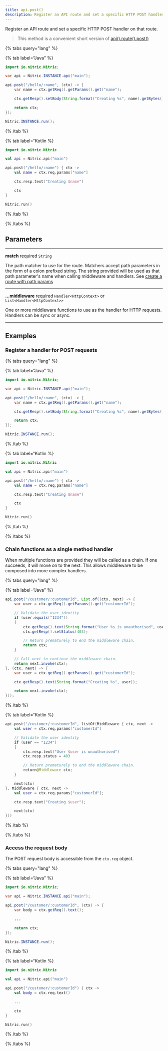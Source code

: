 ```yaml
---
title: api.post()
description: Register an API route and set a specific HTTP POST handler on that route.
---
```


Register an API route and set a specific HTTP POST handler on that route.

> This method is a convenient short version of [api().route().post()](./api-route-post)

{% tabs query="lang" %}

{% tab label=“Java” %}

```java
import io.nitric.Nitric;

var api = Nitric.INSTANCE.api("main");

api.post("/hello/:name", (ctx) -> {
    var name = ctx.getReq().getParams().get("name");

    ctx.getResp().setBody(String.format("Creating %s", name).getBytes());

    return ctx;
});

Nitric.INSTANCE.run();
```

{% /tab %}

{% tab label=“Kotlin %}

```kotlin
import io.nitric.Nitric

val api = Nitric.api("main")

api.post("/hello/:name") { ctx ->
    val name = ctx.req.params["name"]

    ctx.resp.text("Creating $name")

    ctx
}

Nitric.run()
```

{% /tab %}

{% /tabs %}

## Parameters

---

**match** required `String`

The path matcher to use for the route. Matchers accept path parameters in the form of a colon prefixed string. The string provided will be used as that path parameter's name when calling middleware and handlers. See [create a route with path params](#create-a-route-with-path-params)

---

**...middleware** required `Handler<HttpContext>` or `List<Handler<HttpContext>>`

One or more middleware functions to use as the handler for HTTP requests. Handlers can be sync or async.

---

## Examples

### Register a handler for POST requests

{% tabs query="lang" %}

{% tab label=“Java” %}

```java
import io.nitric.Nitric;

var api = Nitric.INSTANCE.api("main");

api.post("/hello/:name", (ctx) -> {
    var name = ctx.getReq().getParams().get("name");

    ctx.getResp().setBody(String.format("Creating %s", name).getBytes());

    return ctx;
});

Nitric.INSTANCE.run();
```

{% /tab %}

{% tab label=“Kotlin %}

```kotlin
import io.nitric.Nitric

val api = Nitric.api("main")

api.post("/hello/:name") { ctx ->
    val name = ctx.req.params["name"]

    ctx.resp.text("Creating $name")

    ctx
}

Nitric.run()
```

{% /tab %}

{% /tabs %}

### Chain functions as a single method handler

When multiple functions are provided they will be called as a chain. If one succeeds, it will move on to the next. This allows middleware to be composed into more complex handlers.

{% tabs query="lang" %}

{% tab label=“Java” %}

```java
api.post("/customer/:customerId", List.of((ctx, next) -> {
    var user = ctx.getReq().getParams().get("customerId");

    // Validate the user identity
    if (user.equals("1234"))
    {
        ctx.getResp().text(String.format("User %s is unauthorised", user));
        ctx.getResp().setStatus(403);

        // Return prematurely to end the middleware chain.
        return ctx;
    }

    // Call next to continue the middleware chain.
    return next.invoke(ctx);
}, (ctx, next) -> {
    var user = ctx.getReq().getParams().get("customerId");

    ctx.getResp().text(String.format("Creating %s", user));

    return next.invoke(ctx);
}));
```

{% /tab %}

{% tab label=“Kotlin %}

```kotlin
api.post("/customer/:customerId", listOf(Middleware { ctx, next ->
    val user = ctx.req.params["customerId"]

    // Validate the user identity
    if (user == "1234")
    {
        ctx.resp.text("User $user is unauthorised")
        ctx.resp.status = 403

        // Return prematurely to end the middleware chain.
        return@Middleware ctx;
    }

    next(ctx)
}, Middleware { ctx, next ->
    val user = ctx.req.params["customerId"];

    ctx.resp.text("Creating $user");

    next(ctx)
}))
```

{% /tab %}

{% /tabs %}

### Access the request body

The POST request body is accessible from the `ctx.req` object.

{% tabs query="lang" %}

{% tab label=“Java” %}

```java
import io.nitric.Nitric;

var api = Nitric.INSTANCE.api("main");

api.post("/customer/:customerId", (ctx) -> {
    var body = ctx.getReq().text();

    ...

    return ctx;
});

Nitric.INSTANCE.run();
```

{% /tab %}

{% tab label=“Kotlin %}

```kotlin
import io.nitric.Nitric

val api = Nitric.api("main")

api.post("/customer/:customerId") { ctx ->
    val body = ctx.req.text()

    ...

    ctx
}

Nitric.run()
```

{% /tab %}

{% /tabs %}
